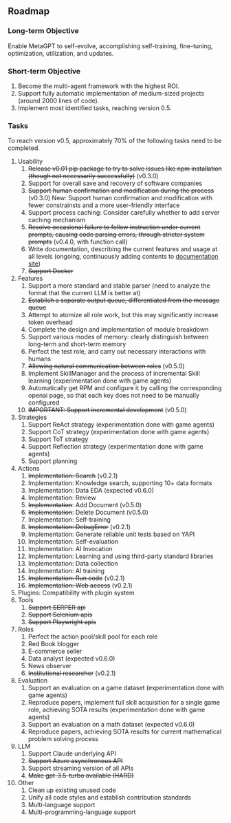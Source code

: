 
## Roadmap

### Long-term Objective

Enable MetaGPT to self-evolve, accomplishing self-training, fine-tuning, optimization, utilization, and updates.

### Short-term Objective

1. Become the multi-agent framework with the highest ROI.
2. Support fully automatic implementation of medium-sized projects (around 2000 lines of code).
3. Implement most identified tasks, reaching version 0.5.

### Tasks

To reach version v0.5, approximately 70% of the following tasks need to be completed.

1. Usability
   1. ~~Release v0.01 pip package to try to solve issues like npm installation (though not necessarily successfully)~~ (v0.3.0)
   2. Support for overall save and recovery of software companies
   3. ~~Support human confirmation and modification during the process~~ (v0.3.0) New: Support human confirmation and modification with fewer constrainsts and a more user-friendly interface
   4. Support process caching: Consider carefully whether to add server caching mechanism
   5. ~~Resolve occasional failure to follow instruction under current prompts, causing code parsing errors, through stricter system prompts~~ (v0.4.0, with function call)
   6. Write documentation, describing the current features and usage at all levels (ongoing, continuously adding contents to [documentation site](https://docs.deepwisdom.ai/main/en/guide/get_started/introduction.html))
   7. ~~Support Docker~~
2. Features
   1. Support a more standard and stable parser (need to analyze the format that the current LLM is better at)
   2. ~~Establish a separate output queue, differentiated from the message queue~~
   3. Attempt to atomize all role work, but this may significantly increase token overhead
   4. Complete the design and implementation of module breakdown
   5. Support various modes of memory: clearly distinguish between long-term and short-term memory
   6. Perfect the test role, and carry out necessary interactions with humans
   7. ~~Allowing natural communication between roles~~ (v0.5.0)
   8. Implement SkillManager and the process of incremental Skill learning (experimentation done with game agents)
   9. Automatically get RPM and configure it by calling the corresponding openai page, so that each key does not need to be manually configured
   10. ~~IMPORTANT: Support incremental development~~ (v0.5.0)
3. Strategies
   1. Support ReAct strategy (experimentation done with game agents)
   2. Support CoT strategy (experimentation done with game agents)
   3. Support ToT strategy
   4. Support Reflection strategy (experimentation done with game agents)
   5. Support planning
4. Actions
   1. ~~Implementation: Search~~ (v0.2.1)
   2. Implementation: Knowledge search, supporting 10+ data formats
   3. Implementation: Data EDA (expected v0.6.0)
   4. Implementation: Review
   5. ~~Implementation~~: Add Document (v0.5.0)
   6. ~~Implementation~~: Delete Document (v0.5.0)
   7. Implementation: Self-training
   8. ~~Implementation: DebugError~~ (v0.2.1)
   9. Implementation: Generate reliable unit tests based on YAPI
   10. Implementation: Self-evaluation
   11. Implementation: AI Invocation
   12. Implementation: Learning and using third-party standard libraries
   13. Implementation: Data collection
   14. Implementation: AI training
   15. ~~Implementation: Run code~~ (v0.2.1)
   16. ~~Implementation: Web access~~ (v0.2.1)
5. Plugins: Compatibility with plugin system
6. Tools
   1. ~~Support SERPER api~~
   2. ~~Support Selenium apis~~
   3. ~~Support Playwright apis~~
7. Roles
   1. Perfect the action pool/skill pool for each role
   2. Red Book blogger
   3. E-commerce seller
   4. Data analyst (expected v0.6.0)
   5. News observer
   6. ~~Institutional researcher~~ (v0.2.1)
8. Evaluation
   1. Support an evaluation on a game dataset (experimentation done with game agents)
   2. Reproduce papers, implement full skill acquisition for a single game role, achieving SOTA results (experimentation done with game agents)
   3. Support an evaluation on a math dataset (expected v0.6.0)
   4. Reproduce papers, achieving SOTA results for current mathematical problem solving process
9. LLM
   1. Support Claude underlying API
   2. ~~Support Azure asynchronous API~~
   3. Support streaming version of all APIs
   4. ~~Make gpt-3.5-turbo available (HARD)~~
10. Other
    1. Clean up existing unused code
    2. Unify all code styles and establish contribution standards
    3. Multi-language support
    4. Multi-programming-language support
